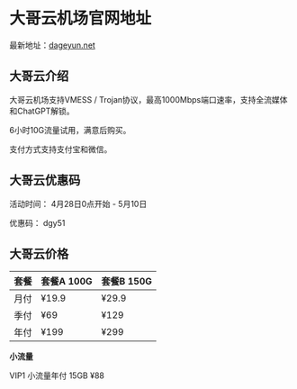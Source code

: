 # 大哥云机场官网地址

最新地址：[dageyun.net](https://ca01.dgy01.cc/#/register?code=dXFAhREe)

## 大哥云介绍

大哥云机场支持VMESS / Trojan协议，最高1000Mbps端口速率，支持全流媒体和ChatGPT解锁。

6小时10G流量试用，满意后购买。

支付方式支持支付宝和微信。

## 大哥云优惠码

活动时间： 4月28日0点开始 - 5月10日

优惠码： dgy51

## 大哥云价格

|套餐|套餐A 100G|套餐B 150G|
|----|----|----|
|月付|¥19.9|¥29.9|
|季付|¥69|¥129|
|年付|¥199|¥299|

**小流量**

VIP1 小流量年付 15GB ¥88

